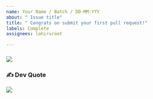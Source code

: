 ```yaml
---
name: Your Name / Batch / DD-MM-YYY
about: " Issue title"
title: " Congrats on submit your first pull request!"
labels: Complete
assignees: lahiruroot

---
```


### ![](https://media.giphy.com/media/3oz9ZE2Oo9zRC/giphy.gif)
### ✍️ Dev Quote
![](https://quotes-github-readme.vercel.app/api?type=horizontal&theme=radical)
